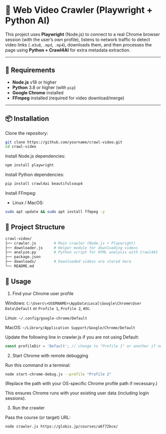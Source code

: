 # 🎥 Web Video Crawler (Playwright + Python AI)

This project uses **Playwright** (Node.js) to connect to a real Chrome browser session (with the user’s own profile), listens to network traffic to detect video links (`.m3u8`, `.mpd`, `.mp4`), downloads them, and then processes the page using **Python + Crawl4AI** for extra metadata extraction.

---

## 🔧 Requirements

- **Node.js** v18 or higher
- **Python** 3.8 or higher (with `pip`)
- **Google Chrome** installed
- **FFmpeg** installed (required for video download/merge)

---

## 📦 Installation

Clone the repository:

```bash
git clone https://github.com/yourname/crawl-video.git
cd crawl-video
```

Install Node.js dependencies:

```bash
npm install playwright
```

Install Python dependencies:

```bash
pip install crawl4ai beautifulsoup4
```
Install FFmpeg:

- Linux / MacOS:
```bash
sudo apt update && sudo apt install ffmpeg -y
```

## 📂 Project Structure

```bash
crawl-video/
├── crawler.js        # Main crawler (Node.js + Playwright)
├── downloader.js     # Helper module for downloading videos
├── analyze.py        # Python script for HTML analysis with Crawl4AI
├── package.json
├── downloads/        # Downloaded videos are stored here
└── README.md
```

## 🚀 Usage

1. Find your Chrome user profile

Windows:
`C:\Users\<USERNAME>\AppData\Local\Google\Chrome\User Data\Default`
or `Profile 1`, `Profile 2`, etc.

Linux:
`~/.config/google-chrome/Default`

MacOS:
`~/Library/Application Support/Google/Chrome/Default`

Update the following line in crawler.js if you are not using Default:
```js
const profileDir = 'Default'; // change to "Profile 1" or another if needed
```

2. Start Chrome with remote debugging

Run this command in a terminal:
```bash
node start-chrome-debug.js --profile "Profile 2"
```

(Replace the path with your OS-specific Chrome profile path if necessary.)

This ensures Chrome runs with your existing user data (including login sessions).

3. Run the crawler

Pass the course (or target) URL:
```bash
node crawler.js https://globis.jp/courses/a6f72bce/
```
